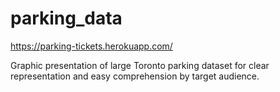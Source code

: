 # parking_data

https://parking-tickets.herokuapp.com/

Graphic presentation of large Toronto parking dataset for clear representation and easy comprehension by target audience.
